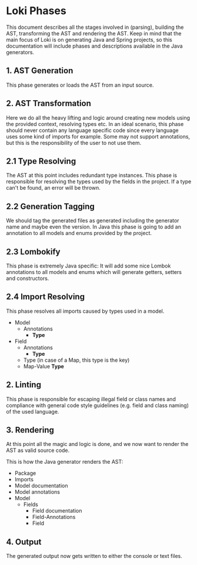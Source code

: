 # Loki Phases

This document describes all the stages involved in (parsing), building the AST, transforming the AST and rendering
the AST.
Keep in mind that the main focus of Loki is on generating Java and Spring projects, so this documentation will
include phases and descriptions available in the Java generators.

## 1. AST Generation

This phase generates or loads the AST from an input source.

## 2. AST Transformation

Here we do all the heavy lifting and logic around creating new models using the provided context, resolving types etc.
In an ideal scenario, this phase should never contain any language specific code since every language uses some
kind of imports for example.
Some may not support annotations, but this is the responsibility of the user to not use them.

## 2.1 Type Resolving

The AST at this point includes redundant type instances. This phase is responsible for resolving the types used by the
fields in the project.
If a type can't be found, an error will be thrown.

## 2.2 Generation Tagging

We should tag the generated files as generated including the generator name and maybe even the version.
In Java this phase is going to add an annotation to all models and enums provided by the project.

## 2.3 Lombokify

This phase is extremely Java specific: It will add some nice Lombok annotations to all models and enums which
will generate getters, setters and constructors.

## 2.4 Import Resolving

This phase resolves all imports caused by types used in a model.

* Model
    * Annotations
        * **Type**
* Field
    * Annotations
        * **Type**
    * Type (in case of a Map, this type is the key)
    * Map-Value **Type**

## 2. Linting

This phase is responsible for escaping illegal field or class names and compliance with general
code style guidelines (e.g. field and class naming) of the used language.

## 3. Rendering

At this point all the magic and logic is done, and we now want to render the AST as valid source code.

This is how the Java generator renders the AST:

* Package
* Imports
* Model documentation
* Model annotations
* Model
    * Fields
        * Field documentation
        * Field-Annotations
        * Field

## 4. Output

The generated output now gets written to either the console or text files.
